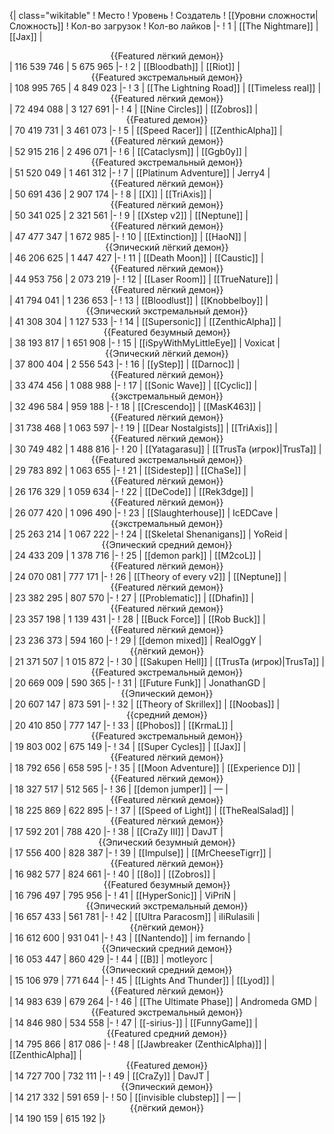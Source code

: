 {| class="wikitable"
! Место
! Уровень
! Создатель
! [[Уровни сложности|Сложность]]
! Кол-во загрузок
! Кол-во лайков
|-
! 1
| [[The Nightmare]]
| [[Jax]]
| <center>{{Featured лёгкий демон}}</center>
| 116 539 746
| 5 675 965
|-
! 2
| [[Bloodbath]]
| [[Riot]]
| <center>{{Featured экстремальный демон}}</center>
| 108 995 765
| 4 849 023
|-
! 3
| [[The Lightning Road]]
| [[Timeless real]]
| <center>{{Featured лёгкий демон}}</center>
| 72 494 088
| 3 127 691
|-
! 4
| [[Nine Circles]]
| [[Zobros]]
| <center>{{Featured демон}}</center>
| 70 419 731
| 3 461 073
|-
! 5
| [[Speed Racer]]
| [[ZenthicAlpha]]
| <center>{{Featured лёгкий демон}}</center>
| 52 915 216
| 2 496 071
|-
! 6
| [[Cataclysm]]
| [[Ggb0y]]
| <center>{{Featured экстремальный демон}}</center>
| 51 520 049
| 1 461 312
|-
! 7
| [[Platinum Adventure]]
| Jerry4
| <center>{{Featured лёгкий демон}}</center>
| 50 691 436
| 2 907 174
|-
! 8
| [[X]]
| [[TriAxis]]
| <center>{{Featured лёгкий демон}}</center>
| 50 341 025
| 2 321 561
|-
! 9
| [[Xstep v2]]
| [[Neptune]]
| <center>{{Featured лёгкий демон}}</center>
| 47 477 347
| 1 672 985
|-
! 10
| [[Extinction]]
| [[HaoN]]
| <center>{{Эпический лёгкий демон}}</center>
| 46 206 625
| 1 447 427
|-
! 11
| [[Death Moon]]
| [[Caustic]]
| <center>{{Featured лёгкий демон}}</center>
| 44 953 756
| 2 073 219
|-
! 12
| [[Laser Room]]
| [[TrueNature]]
| <center>{{Featured лёгкий демон}}</center>
| 41 794 041
| 1 236 653
|-
! 13
| [[Bloodlust]]
| [[Knobbelboy]]
| <center>{{Эпический экстремальный демон}}</center>
| 41 308 304
| 1 127 533
|-
! 14
| [[Supersonic]]
| [[ZenthicAlpha]]
| <center>{{Featured безумный демон}}</center>
| 38 193 817
| 1 651 908
|-
! 15
| [[iSpyWithMyLittleEye]]
| Voxicat
| <center>{{Эпический лёгкий демон}}</center>
| 37 800 404
| 2 556 543
|-
! 16
| [[yStep]]
| [[Darnoc]]
| <center>{{Featured лёгкий демон}}</center>
| 33 474 456
| 1 088 988
|-
! 17
| [[Sonic Wave]]
| [[Cyclic]]
| <center>{{экстремальный демон}}</center>
| 32 496 584
| 959 188
|-
! 18
| [[Crescendo]]
| [[MasK463]]
| <center>{{Featured лёгкий демон}}</center>
| 31 738 468
| 1 063 597
|-
! 19
| [[Dear Nostalgists]]
| [[TriAxis]]
| <center>{{Featured лёгкий демон}}</center>
| 30 749 482
| 1 488 816
|-
! 20
| [[Yatagarasu]]
| [[TrusTa (игрок)|TrusTa]]
| <center>{{Featured экстремальный демон}}</center>
| 29 783 892
| 1 063 655
|-
! 21
| [[Sidestep]]
| [[ChaSe]]
| <center>{{Featured лёгкий демон}}</center>
| 26 176 329
| 1 059 634
|-
! 22
| [[DeCode]]
| [[Rek3dge]]
| <center>{{Featured лёгкий демон}}</center>
| 26 077 420
| 1 096 490
|-
! 23
| [[Slaughterhouse]]
| IcEDCave
| <center>{{экстремальный демон}}</center>
| 25 263 214
| 1 067 222
|-
! 24
| [[Skeletal Shenanigans]]
| YoReid
| <center>{{Эпический средний демон}}</center>
| 24 433 209
| 1 378 716
|-
! 25
| [[demon park]]
| [[M2coL]]
| <center>{{Featured лёгкий демон}}</center>
| 24 070 081
| 777 171
|-
! 26
| [[Theory of every v2]]
| [[Neptune]]
| <center>{{Featured лёгкий демон}}</center>
| 23 382 295
| 807 570
|-
! 27
| [[Problematic]]
| [[Dhafin]]
| <center>{{Featured лёгкий демон}}</center>
| 23 357 198
| 1 139 431
|-
! 28
| [[Buck Force]]
| [[Rob Buck]]
| <center>{{Featured лёгкий демон}}</center>
| 23 236 373
| 594 160
|-
! 29
| [[demon mixed]]
| RealOggY
| <center>{{лёгкий демон}}</center>
| 21 371 507
| 1 015 872
|-
! 30
| [[Sakupen Hell]]
| [[TrusTa (игрок)|TrusTa]]
| <center>{{Featured экстремальный демон}}</center>
| 20 669 009
| 590 365
|-
! 31
| [[Future Funk]]
| JonathanGD
| <center>{{Эпический демон}}</center>
| 20 607 147
| 873 591
|-
! 32
| [[Theory of Skrillex]]
| [[Noobas]]
| <center>{{средний демон}}</center>
| 20 410 850
| 777 147
|-
! 33
| [[Phobos]]
| [[KrmaL]]
| <center>{{Featured экстремальный демон}}</center>
| 19 803 002
| 675 149
|-
! 34
| [[Super Cycles]]
| [[Jax]]
| <center>{{Featured лёгкий демон}}</center>
| 18 792 656
| 658 595
|-
! 35
| [[Moon Adventure]]
| [[Experience D]]
| <center>{{Featured лёгкий демон}}</center>
| 18 327 517
| 512 565
|-
! 36
| [[demon jumper]]
| —
| <center>{{Featured лёгкий демон}}</center>
| 18 225 869
| 622 895
|-
! 37
| [[Speed of Light]]
| [[TheRealSalad]]
| <center>{{Featured лёгкий демон}}</center>
| 17 592 201
| 788 420
|-
! 38
| [[CraZy III]]
| DavJT
| <center>{{Эпический безумный демон}}</center>
| 17 556 400
| 828 387
|-
! 39
| [[Impulse]]
| [[MrCheeseTigrr]]
| <center>{{Featured лёгкий демон}}</center>
| 16 982 577
| 824 661
|-
! 40
| [[8o]]
| [[Zobros]]
| <center>{{Featured безумный демон}}</center>
| 16 796 497
| 795 956
|-
! 41
| [[HyperSonic]]
| ViPriN
| <center>{{Эпический экстремальный демон}}</center>
| 16 657 433
| 561 781
|-
! 42
| [[Ultra Paracosm]]
| iIiRulasiIi
| <center>{{лёгкий демон}}</center>
| 16 612 600
| 931 041
|-
! 43
| [[Nantendo]]
| im fernando
| <center>{{Эпический средний демон}}</center>
| 16 053 447
| 860 429
|-
! 44
| [[B]]
| motleyorc
| <center>{{Эпический средний демон}}</center>
| 15 106 979
| 771 644
|-
! 45
| [[Lights And Thunder]]
| [[Lyod]]
| <center>{{Featured лёгкий демон}}</center>
| 14 983 639
| 679 264
|-
! 46
| [[The Ultimate Phase]]
| Andromeda GMD
| <center>{{Featured экстремальный демон}}</center>
| 14 846 980
| 534 558
|-
! 47
| [[-sirius-]]
| [[FunnyGame]]
| <center>{{Featured средний демон}}</center>
| 14 795 866
| 817 086
|-
! 48
| [[Jawbreaker (ZenthicAlpha)]]
| [[ZenthicAlpha]]
| <center>{{Featured демон}}</center>
| 14 727 700
| 732 111
|-
! 49
| [[CraZy]]
| DavJT
| <center>{{Эпический демон}}</center>
| 14 217 332
| 591 659
|-
! 50
| [[invisible clubstep]]
| —
| <center>{{лёгкий демон}}</center>
| 14 190 159
| 615 192
|}